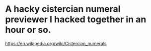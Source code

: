 # A hacky cistercian numeral previewer I hacked together in an hour or so.

https://en.wikipedia.org/wiki/Cistercian_numerals
